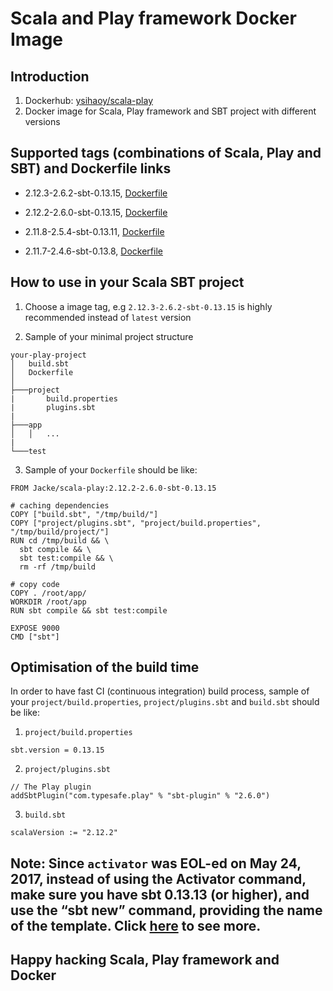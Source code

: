 # Scala and Play framework Docker Image

## Introduction
1. Dockerhub: [ysihaoy/scala-play](https://hub.docker.com/r/ysihaoy/scala-play/)
2. Docker image for Scala, Play framework and SBT project with different versions

## Supported tags (combinations of Scala, Play and SBT) and Dockerfile links
* 2.12.3-2.6.2-sbt-0.13.15,
[Dockerfile](https://github.com/ysihaoy/docker-scala-play/blob/2.12.3-2.6.2-sbt-0.13.15/Dockerfile)

* 2.12.2-2.6.0-sbt-0.13.15, [Dockerfile](https://github.com/ysihaoy/docker-scala-play/blob/2.12.2-2.6.0-sbt-0.13.15/Dockerfile)

* 2.11.8-2.5.4-sbt-0.13.11, [Dockerfile](https://github.com/ysihaoy/docker-scala-play/blob/2.11.8-2.5.4-sbt-0.13.11/Dockerfile)

* 2.11.7-2.4.6-sbt-0.13.8, [Dockerfile](https://github.com/ysihaoy/docker-scala-play/blob/2.11.7-2.4.6-sbt-0.13.8/Dockerfile)

## How to use in your Scala SBT project
1. Choose a image tag, e.g `2.12.3-2.6.2-sbt-0.13.15` is highly recommended instead of `latest` version

2. Sample of your minimal project structure

  ```
  your-play-project
  │   build.sbt
  │   Dockerfile
  │
  ├───project
  |       build.properties
  |       plugins.sbt
  |
  ├───app
  │   │   ...
  |
  └───test
  ```

3. Sample of your `Dockerfile` should be like:

  ```
  FROM Jacke/scala-play:2.12.2-2.6.0-sbt-0.13.15

  # caching dependencies
  COPY ["build.sbt", "/tmp/build/"]
  COPY ["project/plugins.sbt", "project/build.properties", "/tmp/build/project/"]
  RUN cd /tmp/build && \
    sbt compile && \
    sbt test:compile && \
    rm -rf /tmp/build

  # copy code
  COPY . /root/app/
  WORKDIR /root/app
  RUN sbt compile && sbt test:compile

  EXPOSE 9000
  CMD ["sbt"]
  ```

## Optimisation of the build time
In order to have fast CI (continuous integration) build process, sample of your `project/build.properties`, `project/plugins.sbt` and `build.sbt` should be like:
1. `project/build.properties`
  ```
  sbt.version = 0.13.15
  ```

2. `project/plugins.sbt`
  ```
  // The Play plugin
  addSbtPlugin("com.typesafe.play" % "sbt-plugin" % "2.6.0")
  ```

3. `build.sbt`
  ```
  scalaVersion := "2.12.2"
  ```

## Note: Since `activator` was EOL-ed on May 24, 2017, instead of using the Activator command, make sure you have sbt 0.13.13 (or higher), and use the “sbt new” command, providing the name of the template. Click [here](https://www.lightbend.com/community/core-tools/activator-and-sbt) to see more.

## Happy hacking Scala, Play framework and Docker
